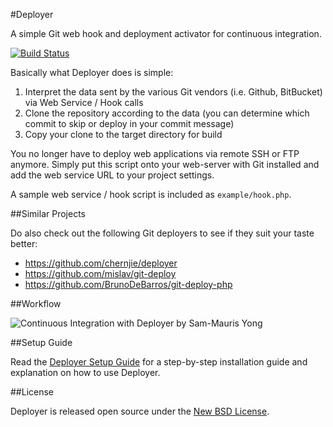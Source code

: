 #Deployer

A simple Git web hook and deployment activator for continuous integration.

[![Build Status](https://secure.travis-ci.org/mauris/Deployer.png?branch=master)](https://travis-ci.org/mauris/Deployer)

Basically what Deployer does is simple:

 1. Interpret the data sent by the various Git vendors (i.e. Github, BitBucket) via Web Service / Hook calls
 2. Clone the repository according to the data (you can determine which commit to skip or deploy in your commit message)
 3. Copy your clone to the target directory for build

You no longer have to deploy web applications via remote SSH or FTP anymore. Simply put this script onto your web-server with Git installed and add the web service URL to your project settings.

A sample web service / hook script is included as `example/hook.php`.

##Similar Projects

Do also check out the following Git deployers to see if they suit your taste better:

- https://github.com/chernjie/deployer
- https://github.com/mislav/git-deploy
- https://github.com/BrunoDeBarros/git-deploy-php

##Workflow

![Continuous Integration with Deployer by Sam-Mauris Yong](http://i.imgur.com/UnIMj.png)

##Setup Guide

Read the [Deployer Setup Guide](https://github.com/mauris/Deployer/wiki/Setup-Guide) for a step-by-step installation guide and explanation on how to use Deployer.

##License

Deployer is released open source under the [New BSD License](https://github.com/mauris/Deployer/blob/master/LICENSE).